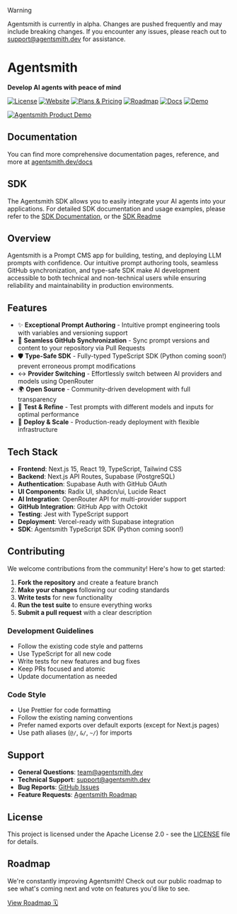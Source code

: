> [!WARNING]
> Agentsmith is currently in alpha. Changes are pushed frequently and may include breaking changes. If you encounter any issues, please reach out to support@agentsmith.dev for assistance.

# Agentsmith

**Develop AI agents with peace of mind**

[![License](https://img.shields.io/badge/License-Apache_2.0-lightgrey.svg)](https://opensource.org/licenses/Apache-2.0)
[![Website](https://img.shields.io/badge/agentsmith.dev-brightgreen)](https://agentsmith.dev)
[![Plans & Pricing](https://img.shields.io/badge/Purchase-blueviolet)](https://agentsmith.dev/#pricing)
[![Roadmap](https://img.shields.io/badge/Roadmap-blue)](https://agentsmith.dev/roadmap)
[![Docs](https://img.shields.io/badge/Docs-white)](https://agentsmith.dev/docs)
[![Demo](https://img.shields.io/badge/Demo-purple)](https://agentsmith.dev/demo)

[![Agentsmith Product Demo](public/robust-authoring-480-gif.gif)](https://agentsmith.dev/demo)

## Documentation

You can find more comprehensive documentation pages, reference, and more at [agentsmith.dev/docs](https://agentsmith.dev/docs)

## SDK

The Agentsmith SDK allows you to easily integrate your AI agents into your applications.
For detailed SDK documentation and usage examples, please refer to the [SDK Documentation](https://agentsmith.dev/docs/sdk), or the [SDK Readme](ts-sdk/README.md)

## Overview

Agentsmith is a Prompt CMS app for building, testing, and deploying LLM prompts with confidence. Our intuitive prompt authoring tools, seamless GitHub synchronization, and type-safe SDK make AI development accessible to both technical and non-technical users while ensuring reliability and maintainability in production environments.

## Features

- ✨ **Exceptional Prompt Authoring** - Intuitive prompt engineering tools with variables and versioning support
- 🔄 **Seamless GitHub Synchronization** - Sync prompt versions and content to your repository via Pull Requests
- 🛡️ **Type-Safe SDK** - Fully-typed TypeScript SDK (Python coming soon!) prevent erroneous prompt modifications
- ↔️ **Provider Switching** - Effortlessly switch between AI providers and models using OpenRouter
- 🌍 **Open Source** - Community-driven development with full transparency
- 🧪 **Test & Refine** - Test prompts with different models and inputs for optimal performance
- 🚀 **Deploy & Scale** - Production-ready deployment with flexible infrastructure

## Tech Stack

- **Frontend**: Next.js 15, React 19, TypeScript, Tailwind CSS
- **Backend**: Next.js API Routes, Supabase (PostgreSQL)
- **Authentication**: Supabase Auth with GitHub OAuth
- **UI Components**: Radix UI, shadcn/ui, Lucide React
- **AI Integration**: OpenRouter API for multi-provider support
- **GitHub Integration**: GitHub App with Octokit
- **Testing**: Jest with TypeScript support
- **Deployment**: Vercel-ready with Supabase integration
- **SDK**: Agentsmith TypeScript SDK (Python coming soon!)

## Contributing

We welcome contributions from the community! Here's how to get started:

1. **Fork the repository** and create a feature branch
2. **Make your changes** following our coding standards
3. **Write tests** for new functionality
4. **Run the test suite** to ensure everything works
5. **Submit a pull request** with a clear description

### Development Guidelines

- Follow the existing code style and patterns
- Use TypeScript for all new code
- Write tests for new features and bug fixes
- Keep PRs focused and atomic
- Update documentation as needed

### Code Style

- Use Prettier for code formatting
- Follow the existing naming conventions
- Prefer named exports over default exports (except for Next.js pages)
- Use path aliases (`@/`, `&/`, `~/`) for imports

## Support

- **General Questions**: [team@agentsmith.dev](mailto:team@agentsmith.dev)
- **Technical Support**: [support@agentsmith.dev](mailto:support@agentsmith.dev)
- **Bug Reports**: [GitHub Issues](https://github.com/chad-syntax/agentsmith/issues)
- **Feature Requests**: [Agentsmith Roadmap](https://agentsmith.dev/roadmap)

## License

This project is licensed under the Apache License 2.0 - see the [LICENSE](LICENSE) file for details.

## Roadmap

We're constantly improving Agentsmith! Check out our public roadmap to see what's coming next and vote on features you'd like to see.

[View Roadmap 🗓](https://agentsmith.dev/roadmap)
